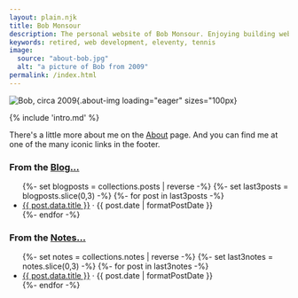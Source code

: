 ```yaml
---
layout: plain.njk
title: Bob Monsour
description: The personal website of Bob Monsour. Enjoying building websites with 11ty.
keywords: retired, web development, eleventy, tennis
image:
  source: "about-bob.jpg"
  alt: "a picture of Bob from 2009"
permalink: /index.html
---
```


![Bob, circa 2009](/assets/img/about-bob.jpg){.about-img loading="eager" sizes="100px}

{% include 'intro.md' %}

There's a little more about me on the [About](/about/) page. And you can find me at one of the many iconic links in the footer.

<section>
	<div>
		<h3>From the <a href="/archive/">Blog...</a></h3>
		<ul>
			{%- set blogposts = collections.posts | reverse -%}
			{%- set last3posts = blogposts.slice(0,3) -%}
			{%- for post in last3posts -%}
				<li>
					<a href="{{ post.url }}">{{ post.data.title }}</a> &middot; <span class="blogdate">{{ post.date | formatPostDate }}</span>
				</li>
			{%- endfor -%}
		</ul>
	</div>
	<div>
		<h3>From the <a href="/notes/">Notes...</a></h3>
		<ul>
			{%- set notes = collections.notes | reverse -%}
			{%- set last3notes = notes.slice(0,3) -%}
			{%- for post in last3notes -%}
				<li>
					<a href="{{ post.url }}">{{ post.data.title }}</a> &middot; <span class="blogdate">{{ post.date | formatPostDate }}</span>
				</li>
			{%- endfor -%}
		</ul>
	</div>
</section>
